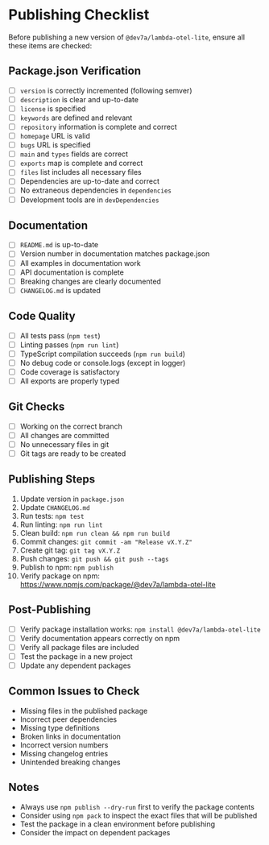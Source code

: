 # Publishing Checklist

Before publishing a new version of `@dev7a/lambda-otel-lite`, ensure all these items are checked:

## Package.json Verification
- [ ] `version` is correctly incremented (following semver)
- [ ] `description` is clear and up-to-date
- [ ] `license` is specified
- [ ] `keywords` are defined and relevant
- [ ] `repository` information is complete and correct
- [ ] `homepage` URL is valid
- [ ] `bugs` URL is specified
- [ ] `main` and `types` fields are correct
- [ ] `exports` map is complete and correct
- [ ] `files` list includes all necessary files
- [ ] Dependencies are up-to-date and correct
- [ ] No extraneous dependencies in `dependencies`
- [ ] Development tools are in `devDependencies`

## Documentation
- [ ] `README.md` is up-to-date
- [ ] Version number in documentation matches package.json
- [ ] All examples in documentation work
- [ ] API documentation is complete
- [ ] Breaking changes are clearly documented
- [ ] `CHANGELOG.md` is updated

## Code Quality
- [ ] All tests pass (`npm test`)
- [ ] Linting passes (`npm run lint`)
- [ ] TypeScript compilation succeeds (`npm run build`)
- [ ] No debug code or console.logs (except in logger)
- [ ] Code coverage is satisfactory
- [ ] All exports are properly typed

## Git Checks
- [ ] Working on the correct branch
- [ ] All changes are committed
- [ ] No unnecessary files in git
- [ ] Git tags are ready to be created

## Publishing Steps
1. Update version in `package.json`
2. Update `CHANGELOG.md`
3. Run tests: `npm test`
4. Run linting: `npm run lint`
5. Clean build: `npm run clean && npm run build`
6. Commit changes: `git commit -am "Release vX.Y.Z"`
7. Create git tag: `git tag vX.Y.Z`
8. Push changes: `git push && git push --tags`
9. Publish to npm: `npm publish`
10. Verify package on npm: https://www.npmjs.com/package/@dev7a/lambda-otel-lite

## Post-Publishing
- [ ] Verify package installation works: `npm install @dev7a/lambda-otel-lite`
- [ ] Verify documentation appears correctly on npm
- [ ] Verify all package files are included
- [ ] Test the package in a new project
- [ ] Update any dependent packages

## Common Issues to Check
- Missing files in the published package
- Incorrect peer dependencies
- Missing type definitions
- Broken links in documentation
- Incorrect version numbers
- Missing changelog entries
- Unintended breaking changes

## Notes
- Always use `npm publish --dry-run` first to verify the package contents
- Consider using `npm pack` to inspect the exact files that will be published
- Test the package in a clean environment before publishing
- Consider the impact on dependent packages 